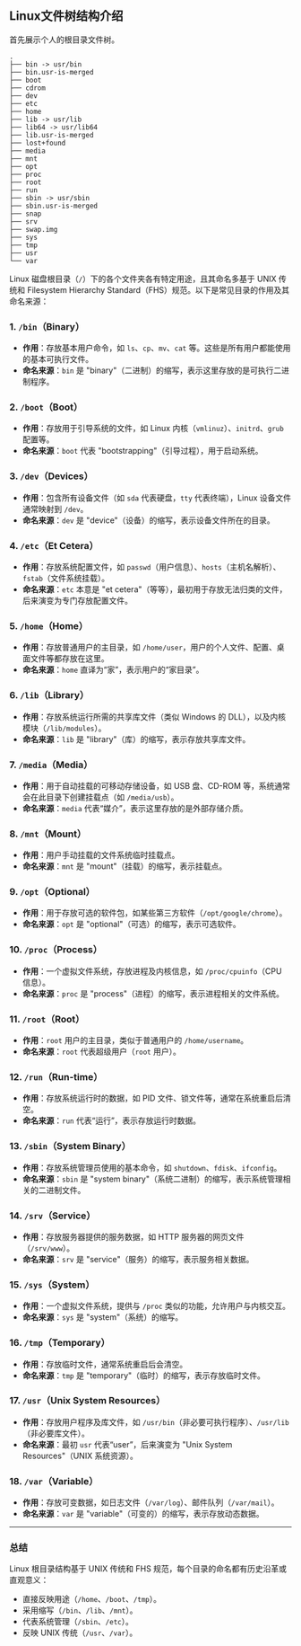 ## Linux文件树结构介绍

首先展示个人的根目录文件树。

```shell
.
├── bin -> usr/bin
├── bin.usr-is-merged
├── boot
├── cdrom
├── dev
├── etc
├── home
├── lib -> usr/lib
├── lib64 -> usr/lib64
├── lib.usr-is-merged
├── lost+found
├── media
├── mnt
├── opt
├── proc
├── root
├── run
├── sbin -> usr/sbin
├── sbin.usr-is-merged
├── snap
├── srv
├── swap.img
├── sys
├── tmp
├── usr
└── var
```
Linux 磁盘根目录（`/`）下的各个文件夹各有特定用途，且其命名多基于 UNIX 传统和 Filesystem Hierarchy Standard（FHS）规范。以下是常见目录的作用及其命名来源：

### 1. `/bin`（Binary）
   - **作用**：存放基本用户命令，如 `ls`、`cp`、`mv`、`cat` 等。这些是所有用户都能使用的基本可执行文件。
   - **命名来源**：`bin` 是 "binary"（二进制）的缩写，表示这里存放的是可执行二进制程序。

### 2. `/boot`（Boot）
   - **作用**：存放用于引导系统的文件，如 Linux 内核（`vmlinuz`）、`initrd`、`grub` 配置等。
   - **命名来源**：`boot` 代表 "bootstrapping"（引导过程），用于启动系统。

### 3. `/dev`（Devices）
   - **作用**：包含所有设备文件（如 `sda` 代表硬盘，`tty` 代表终端），Linux 设备文件通常映射到 `/dev`。
   - **命名来源**：`dev` 是 "device"（设备）的缩写，表示设备文件所在的目录。

### 4. `/etc`（Et Cetera）
   - **作用**：存放系统配置文件，如 `passwd`（用户信息）、`hosts`（主机名解析）、`fstab`（文件系统挂载）。
   - **命名来源**：`etc` 本意是 "et cetera"（等等），最初用于存放无法归类的文件，后来演变为专门存放配置文件。

### 5. `/home`（Home）
   - **作用**：存放普通用户的主目录，如 `/home/user`，用户的个人文件、配置、桌面文件等都存放在这里。
   - **命名来源**：`home` 直译为“家”，表示用户的“家目录”。

### 6. `/lib`（Library）
   - **作用**：存放系统运行所需的共享库文件（类似 Windows 的 DLL），以及内核模块（`/lib/modules`）。
   - **命名来源**：`lib` 是 "library"（库）的缩写，表示存放共享库文件。

### 7. `/media`（Media）
   - **作用**：用于自动挂载的可移动存储设备，如 USB 盘、CD-ROM 等，系统通常会在此目录下创建挂载点（如 `/media/usb`）。
   - **命名来源**：`media` 代表“媒介”，表示这里存放的是外部存储介质。

### 8. `/mnt`（Mount）
   - **作用**：用户手动挂载的文件系统临时挂载点。
   - **命名来源**：`mnt` 是 "mount"（挂载）的缩写，表示挂载点。

### 9. `/opt`（Optional）
   - **作用**：用于存放可选的软件包，如某些第三方软件（`/opt/google/chrome`）。
   - **命名来源**：`opt` 是 "optional"（可选）的缩写，表示可选软件。

### 10. `/proc`（Process）
   - **作用**：一个虚拟文件系统，存放进程及内核信息，如 `/proc/cpuinfo`（CPU 信息）。
   - **命名来源**：`proc` 是 "process"（进程）的缩写，表示进程相关的文件系统。

### 11. `/root`（Root）
   - **作用**：`root` 用户的主目录，类似于普通用户的 `/home/username`。
   - **命名来源**：`root` 代表超级用户（`root` 用户）。

### 12. `/run`（Run-time）
   - **作用**：存放系统运行时的数据，如 PID 文件、锁文件等，通常在系统重启后清空。
   - **命名来源**：`run` 代表“运行”，表示存放运行时数据。

### 13. `/sbin`（System Binary）
   - **作用**：存放系统管理员使用的基本命令，如 `shutdown`、`fdisk`、`ifconfig`。
   - **命名来源**：`sbin` 是 "system binary"（系统二进制）的缩写，表示系统管理相关的二进制文件。

### 14. `/srv`（Service）
   - **作用**：存放服务器提供的服务数据，如 HTTP 服务器的网页文件（`/srv/www`）。
   - **命名来源**：`srv` 是 "service"（服务）的缩写，表示服务相关数据。

### 15. `/sys`（System）
   - **作用**：一个虚拟文件系统，提供与 `/proc` 类似的功能，允许用户与内核交互。
   - **命名来源**：`sys` 是 "system"（系统）的缩写。

### 16. `/tmp`（Temporary）
   - **作用**：存放临时文件，通常系统重启后会清空。
   - **命名来源**：`tmp` 是 "temporary"（临时）的缩写，表示存放临时文件。

### 17. `/usr`（Unix System Resources）
   - **作用**：存放用户程序及库文件，如 `/usr/bin`（非必要可执行程序）、`/usr/lib`（非必要库文件）。
   - **命名来源**：最初 `usr` 代表“user”，后来演变为 "Unix System Resources"（UNIX 系统资源）。

### 18. `/var`（Variable）
   - **作用**：存放可变数据，如日志文件（`/var/log`）、邮件队列（`/var/mail`）。
   - **命名来源**：`var` 是 "variable"（可变的）的缩写，表示存放动态数据。

---

### **总结**
Linux 根目录结构基于 UNIX 传统和 FHS 规范，每个目录的命名都有历史沿革或直观意义：
- 直接反映用途（`/home`、`/boot`、`/tmp`）。
- 采用缩写（`/bin`、`/lib`、`/mnt`）。
- 代表系统管理（`/sbin`、`/etc`）。
- 反映 UNIX 传统（`/usr`、`/var`）。
